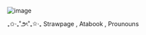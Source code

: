 ![image](https://github.com/user-attachments/assets/0e5daf96-3bb7-495c-843b-7c332ccb6d64)

₊✩‧₊˚౨ৎ˚₊✩‧₊ Strawpage , Atabook , Prounouns
<!--
**Moiemon/Moiemon** is a ✨ _special_ ✨ repository because its `README.md` (this file) appears on your GitHub profile.

Here are some ideas to get you started:

- 🔭 I’m currently working on ...
- 🌱 I’m currently learning ...
- 👯 I’m looking to collaborate on ...
- 🤔 I’m looking for help with ...
- 💬 Ask me about ...
- 📫 How to reach me: ...
- 😄 Pronouns: ...
- ⚡ Fun fact: ...
-->
